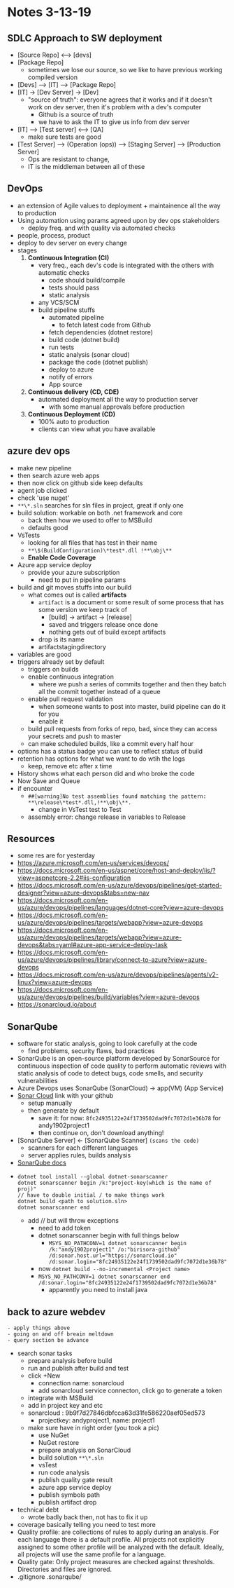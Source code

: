# Notes 3-13-19

## SDLC Approach to SW deployment
- [Source Repo] <--> [devs]
- [Package Repo]
	- sometimes we lose our source, so we like to have previous working compiled version
- [Devs] --> [IT] --> [Package Repo]
- [IT] -> [Dev Server] -> [Dev]
	- "source of truth": everyone agrees that it works and if it doesn't work on dev server, then it's problem with a dev's computer
		- Github is a source of truth 
		- we have to ask the IT to give us info from dev server
- [IT] --> [Test server] <--> [QA]
	- make sure tests are good 
- [Test Server] --> (Operation (ops)) --> [Staging Server] --> [Production Server]
	- Ops are resistant to change, 
	- IT is the middleman between all of these

## DevOps
- an extension of Agile values to deployment + maintainence all the way to production
- Using automation using params agreed upon by dev ops stakeholders
	- deploy freq. and with quality via automated checks
- people, process, product
- deploy to dev server on every change
- stages
	1. **Continuous Integration (CI)**
		- very freq., each dev's code is integrated with the others with automatic checks
			- code should build/compile
			- tests should pass
			- static analysis
		- any VCS/SCM
		- build pipeline stuffs
			- automated pipeline
				- to fetch latest code from Github
			- fetch dependencies (dotnet restore)
			- build code (dotnet build)
			- run tests
			- static analysis (sonar cloud)
			- package the code (dotnet publish)
			- deploy to azure
			- notify of errors
			- App source
	2. **Continuous delivery (CD, CDE)**
		- automated deployment all the way to production server
			- with some manual approvals before production
	3. **Continuous Deployment (CD)**
		- 100% auto to production
		- clients can view what you have available

## azure dev ops
- make new pipeline
- then search azure web apps 
- then now click on github side keep defaults
- agent job clicked
- check 'use nuget'
- `**\*.sln` searches for sln files in project, great if only one
- build solution: workable on both .net framework and core
	- back then how we used to offer to MSBuild
	- defaults good
- VsTests
	- looking for all files that has test in their name
	- `**\$(BuildConfiguration)\*test*.dll !**\obj\**`
	- **Enable Code Coverage**
- Azure app service deploy
	- provide your azure subscription
		- need to put in pipeline params
- build and git moves stuffs into our build
	- what comes out is called **artifacts**
		- `artifact` is a document or some result of some process that has some version we keep track of 
			- [build] -> artifact -> [release]
			- saved and triggers release once done
			- nothing gets out of build except artifacts
		- drop is its name
		- artifactstagingdirectory
- variables are good
- triggers already set by default
	- triggers on builds
	- enable continuous integration
		- where we push a series of commits together and then they batch all the commit together instead of a queue
	- enable pull request validation
		- when someone wants to post into master, build pipeline can do it for you
		- enable it
	- build pull requests from forks of repo, bad, since they can access your secrets and push to master
	- can make scheduled builds, like a commit every half hour
- options has a status badge you can use to reflect status of build
- retention has options for what we want to do wtih the logs
	- keep, remove etc after x time
- History shows what each person did and who broke the code
- Now Save and Queue
- if encounter
	- `##[warning]No test assemblies found matching the pattern: **\release\*test*.dll,!**\obj\**.`
		- change in VsTest test to Test 
	- assembly error: change release in variables to Release

## Resources
- some res are for yesterday
- https://azure.microsoft.com/en-us/services/devops/
- https://docs.microsoft.com/en-us/aspnet/core/host-and-deploy/iis/?view=aspnetcore-2.2#iis-configuration
- https://docs.microsoft.com/en-us/azure/devops/pipelines/get-started-designer?view=azure-devops&tabs=new-nav
- https://docs.microsoft.com/en-us/azure/devops/pipelines/languages/dotnet-core?view=azure-devops
- https://docs.microsoft.com/en-us/azure/devops/pipelines/targets/webapp?view=azure-devops
- https://docs.microsoft.com/en-us/azure/devops/pipelines/targets/webapp?view=azure-devops&tabs=yaml#azure-app-service-deploy-task
- https://docs.microsoft.com/en-us/azure/devops/pipelines/library/connect-to-azure?view=azure-devops
- https://docs.microsoft.com/en-us/azure/devops/pipelines/agents/v2-linux?view=azure-devops
- https://docs.microsoft.com/en-us/azure/devops/pipelines/build/variables?view=azure-devops
- https://sonarcloud.io/about

## SonarQube
- software for static analysis, going to look carefully at the code
	- find problems, security flaws, bad practices
- SonarQube is an open-source platform developed by SonarSource for continuous inspection of code quality to perform automatic reviews with static analysis of code to detect bugs, code smells, and security vulnerabilities
- Azure Devops uses SonarQube (SonarCloud) -> app(VM) (App Service)
- [Sonar Cloud](https://sonarcloud.io/about) link with your github
	- setup manually
	- then generate by default
		- save it: for now: `8fc24935122e24f1739502dad9fc7072d1e36b78` for andy1902project1
		- then continue on, don't download anything!
- [SonarQube Server] <- [SonarQube Scanner] `(scans the code)`
	- scanners for each different languages
	- server applies rules, builds analysis
- [SonarQube docs](https://docs.sonarqube.org/display/SCAN/Analyzing+with+SonarQube+Scanner+for+MSBuild)
- 	```
	dotnet tool install --global dotnet-sonarscanner
	dotnet sonarscanner begin /k:"project-key(which is the name of proj)"
	// have to double initial / to make things work
	dotnet build <path to solution.sln>
	dotnet sonarscanner end
	```
	- add // but will throw exceptions
		- need to add token
		- dotnet sonarscanner begin with full things below
			- `MSYS_NO_PATHCONV=1 dotnet sonarscanner begin /k:"andy1902project1" /o:"birisora-github" /d:sonar.host.url="https://sonarcloud.io" /d:sonar.login="8fc24935122e24f1739502dad9fc7072d1e36b78"`
		- now `dotnet build --no-incremental <Project name>` 
		- `MSYS_NO_PATHCONV=1 dotnet sonarscanner end /d:sonar.login="8fc24935122e24f1739502dad9fc7072d1e36b78"`
			- apparently you need to install java

## back to azure webdev
	- apply things above
	- going on and off breain meltdown
	- query section be advance
- search sonar tasks
	- prepare analysis before build
	- run and publish after build and test
	- click +New
		- connection name: sonarcloud
		- add sonarcloud service connecton, click go to generate a token
	- integrate with MSBuild
	- add in project key and etc
	- sonarcloud : 9b9f7d27846dbfcca63d31fe586220aef05ed573
		- projectkey: andyproject1, name: project1
	- make sure have in right order (you took a pic)
		- use NuGet
		- NuGet restore
		- prepare analysis on SonarCloud
		- build solution `**\*.sln`
		- vsTest
		- run code analysis
		- publish quality gate result
		- azure app service deploy
		- publish symbols path
		- publish artifact drop
- technical debt
	- wrote badly back then, not has to fix it up
- coverage basically telling you need to test more
- Quality profile: are collections of rules to apply during an analysis.
For each language there is a default profile. All projects not explicitly assigned to some other profile will be analyzed with the default. Ideally, all projects will use the same profile for a language.
- Quality gate: Only project measures are checked against thresholds. Directories and files are ignored.
- .gitignore .sonarqube/